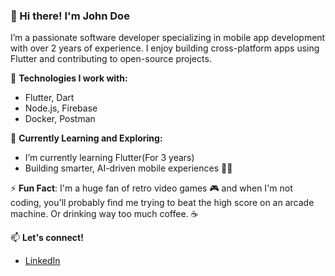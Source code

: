 ### 👋 Hi there! I'm John Doe


I’m a passionate software developer specializing in mobile app development with over 2 years of experience. I enjoy building cross-platform apps using Flutter and contributing to open-source projects.

🔧 **Technologies I work with:**
- Flutter, Dart
- Node.js, Firebase
- Docker, Postman

🌱 **Currently Learning and Exploring:**
- I’m currently learning Flutter(For 3 years)
- Building smarter, AI-driven mobile experiences 📱✨

⚡️ **Fun Fact**: I'm a huge fan of retro video games 🎮 and when I'm not coding, you'll probably find me trying to beat the high score on an arcade machine. Or drinking way too much coffee. ☕️

📫 **Let's connect!**
- [LinkedIn](https://www.linkedin.com/in/fatih-nalci-19148b228/)

<!---
fatihnlci/fatihnlci is a ✨ special ✨ repository because its `README.md` (this file) appears on your GitHub profile.
You can click the Preview link to take a look at your changes.
--->
